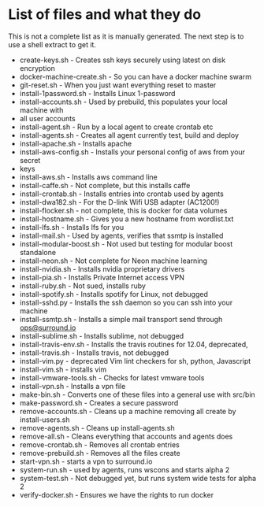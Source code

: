 # List of files and what they do

This is not a complete list as it is manually generated. The next step is to
use a shell extract to get it.

- create-keys.sh - Creates ssh keys securely using latest on disk encryption
- docker-machine-create.sh - So you can have a docker machine swarm
- git-reset.sh - When you just want everything reset to master
- install-1password.sh - Installs Linux 1-password
- install-accounts.sh - Used by prebuild, this populates your local machine with
- all user accounts
- install-agent.sh - Run by a local agent to create crontab etc
- install-agents.sh - Creates all agent currently test, build and deploy
- install-apache.sh - Installs apache
- install-aws-config.sh - Installs your personal config of aws from your secret
- keys
- install-aws.sh - Installs aws command line
- install-caffe.sh - Not complete, but this installs caffe
- install-crontab.sh - Installs entries into crontab used by agents
- install-dwa182.sh - For the D-link Wifi USB adapter (AC1200!)
- install-flocker.sh - not complete, this is docker for data volumes
- install-hostname.sh - Gives you a new hostname from wordlist.txt
- install-lfs.sh - Installs lfs for you
- install-mail.sh - Used by agents, verifies that ssmtp is installed
- install-modular-boost.sh - Not used but testing for modular boost standalone
- install-neon.sh - Not complete for Neon machine learning
- install-nvidia.sh - Installs nvidia proprietary drivers
- install-pia.sh - Installs Private Internet access VPN
- install-ruby.sh - Not sued, installs ruby
- install-spotify.sh - Installs spotify for Linux, not debugged
- install-sshd.py - Installs the ssh daemon so you can ssh into your machine
- install-ssmtp.sh - Installs a simple mail transport send through ops@surround.io
- install-sublime.sh - Installs sublime, not debugged
- install-travis-env.sh - Installs the travis routines for 12.04, deprecated,
- install-travis.sh - Installs travis, not debugged
- install-vim.py - deprecated Vim lint checkers for sh, python, Javascript
- install-vim.sh - installs vim
- install-vmware-tools.sh - Checks for latest vmware tools
- install-vpn.sh - Installs a vpn file
- make-bin.sh - Converts one of these files into a general use with src/bin
- make-password.sh - Creates a secure password
- remove-accounts.sh - Cleans up a machine removing all create by install-users.sh
- remove-agents.sh - Cleans up install-agents.sh
- remove-all.sh - Cleans everything that accounts and agents does
- remove-crontab.sh - Removes all crontab entries
- remove-prebuild.sh - Removes all the files create
- start-vpn.sh - starts a vpn to surround.io
- system-run.sh - used by agents, runs wscons and starts alpha 2
- system-test.sh - Not debugged yet, but runs system wide tests for alpha 2
- verify-docker.sh - Ensures we have the rights to run docker
